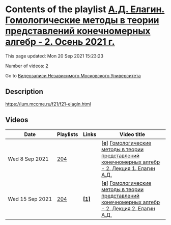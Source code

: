 # Contents of the playlist [А.Д. Елагин. Гомологические методы в теории представлений конечномерных алгебр - 2. Осень 2021 г.](https://www.youtube.com/playlist?list=PLp9ABVh6_x4GodMwlTZ05IsldZP7C6ke9)

This page updated: Mon 20 Sep 2021 15:23:23

Number of videos: [2](#videos)

Go to [Видеозаписи Независимого Московского Университета](../README.md)

## Description

<https://ium.mccme.ru/f21/f21-elagin.html>

## Videos

|Date|Playlists|Links|Video title|
|---|---|---|---|
| Wed&nbsp;8&nbsp;Sep&nbsp;2021 | [204](../playlists/204 "А.Д. Елагин. Гомологические методы в теории представлений конечномерных алгебр - 2. Осень 2021 г.") |  | [[**e**](https://studio.youtube.com/video/3qHz7lm-TS0/edit "Edit")] [Гомологические методы в теории представлений конечномерных алгебр - 2. Лекция 1. Елагин А.Д.](https://www.youtube.com/watch?v=3qHz7lm-TS0&list=PLp9ABVh6_x4GodMwlTZ05IsldZP7C6ke9 "Спецкурс для 3-5 курсов.") |
| Wed&nbsp;15&nbsp;Sep&nbsp;2021 | [204](../playlists/204 "А.Д. Елагин. Гомологические методы в теории представлений конечномерных алгебр - 2. Осень 2021 г.") | [**[1]**](https://ium.mccme.ru/f21/f21-elagin.html) | [[**e**](https://studio.youtube.com/video/VUtZ0b-ohLg/edit "Edit")] [Гомологические методы в теории представлений конечномерных алгебр - 2. Лекция 2. Елагин А.Д.](https://www.youtube.com/watch?v=VUtZ0b-ohLg&list=PLp9ABVh6_x4GodMwlTZ05IsldZP7C6ke9 "https://ium.mccme.ru/f21/f21-elagin.html") |
